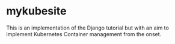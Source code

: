 # mykubesite
This is an implementation of the Django tutorial but with an aim to implement Kubernetes Container management from the onset.
